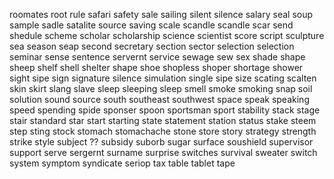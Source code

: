 roomates
root
rule
safari
safety
sale
sailing
silent
silence
salary
seal
soup
sample
sadle
satalite
source
saving
scale
scandle
scandle
scar
send
shedule
scheme
scholar
scholarship
science
scientist
score
script
sculpture
sea
season
seap
second
secretary
section
sector
selection
selection
seminar
sense
sentence
servernt
service
sewage
sew
sex
shade
shape
sheep
shelf
shell
shelter
shape
shoe
shopless
shoper
shortage
shower
sight
sipe
sign
signature
silence
simulation
single
sipe
size
scating
scalten
skin
skirt
slang
slave
sleep
sleeping
sleep
smell
smoke
smoking
snap
soil
solution
sound
source
south
southeast
southwest
space
speak
speaking
speed
spending
spide
sponser
spoon
sportsman
sport
stability
stack
stage
stair
standard
star
start
starting
state
statement
station
status
stake
steem
step
sting
stock
stomach
stomachache
stone
store
story
strategy
strength
strike
style
subject
??
subsidy
suborb
sugar
surface
soushield
supervisor
support
serve
sergernt
surname
surprise
switches
survival
sweater
switch
system
symptom
syndicate
seriop
tax
table
tablet
tape
